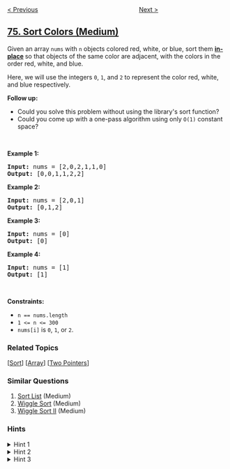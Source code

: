<!--|This file generated by command(leetcode description); DO NOT EDIT.    |-->
<!--+----------------------------------------------------------------------+-->
<!--|@author    openset <openset.wang@gmail.com>                           |-->
<!--|@link      https://github.com/openset                                 |-->
<!--|@home      https://github.com/openset/leetcode                        |-->
<!--+----------------------------------------------------------------------+-->

[< Previous](../search-a-2d-matrix "Search a 2D Matrix")
　　　　　　　　　　　　　　　　
[Next >](../minimum-window-substring "Minimum Window Substring")

## [75. Sort Colors (Medium)](https://leetcode.com/problems/sort-colors "颜色分类")

<p>Given an array <code>nums</code> with <code>n</code> objects colored red, white, or blue, sort them <strong><a href="https://en.wikipedia.org/wiki/In-place_algorithm" target="_blank">in-place</a>&nbsp;</strong>so that objects of the same color are adjacent, with the colors in the order red, white, and blue.</p>

<p>Here, we will use the integers <code>0</code>, <code>1</code>, and <code>2</code> to represent the color red, white, and blue respectively.</p>

<p><strong>Follow up:</strong></p>

<ul>
	<li>Could you&nbsp;solve this problem without using&nbsp;the library&#39;s sort function?</li>
	<li>Could you come up with a&nbsp;one-pass algorithm using only <code>O(1)</code> constant space?</li>
</ul>

<p>&nbsp;</p>
<p><strong>Example 1:</strong></p>
<pre><strong>Input:</strong> nums = [2,0,2,1,1,0]
<strong>Output:</strong> [0,0,1,1,2,2]
</pre><p><strong>Example 2:</strong></p>
<pre><strong>Input:</strong> nums = [2,0,1]
<strong>Output:</strong> [0,1,2]
</pre><p><strong>Example 3:</strong></p>
<pre><strong>Input:</strong> nums = [0]
<strong>Output:</strong> [0]
</pre><p><strong>Example 4:</strong></p>
<pre><strong>Input:</strong> nums = [1]
<strong>Output:</strong> [1]
</pre>
<p>&nbsp;</p>
<p><strong>Constraints:</strong></p>

<ul>
	<li><code>n == nums.length</code></li>
	<li><code>1 &lt;= n &lt;= 300</code></li>
	<li><code>nums[i]</code> is <code>0</code>, <code>1</code>, or <code>2</code>.</li>
</ul>

### Related Topics
  [[Sort](../../tag/sort/README.md)]
  [[Array](../../tag/array/README.md)]
  [[Two Pointers](../../tag/two-pointers/README.md)]

### Similar Questions
  1. [Sort List](../sort-list) (Medium)
  1. [Wiggle Sort](../wiggle-sort) (Medium)
  1. [Wiggle Sort II](../wiggle-sort-ii) (Medium)

### Hints
<details>
<summary>Hint 1</summary>
A rather straight forward solution is a two-pass algorithm using counting sort.
</details>

<details>
<summary>Hint 2</summary>
Iterate the array counting number of 0's, 1's, and 2's.
</details>

<details>
<summary>Hint 3</summary>
Overwrite array with the total number of 0's, then 1's and followed by 2's.
</details>
